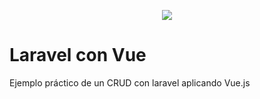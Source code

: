 <p align="center"><img src="https://laravel.com/assets/img/components/logo-laravel.svg"></p>


# Laravel con Vue

Ejemplo práctico de un CRUD con laravel aplicando Vue.js